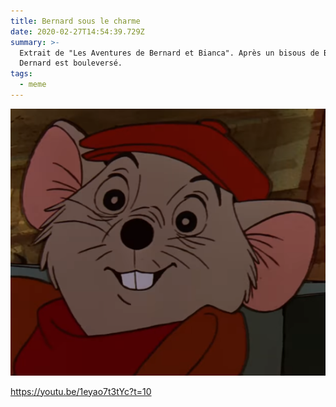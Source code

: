 ```yaml
---
title: Bernard sous le charme
date: 2020-02-27T14:54:39.729Z
summary: >-
  Extrait de "Les Aventures de Bernard et Bianca". Après un bisous de Bianca,
  Dernard est bouleversé.
tags:
  - meme
---
```

![Bernard sous le charme](/static/img/bsx.png "Bernard sous le charme")

<https://youtu.be/1eyao7t3tYc?t=10>
